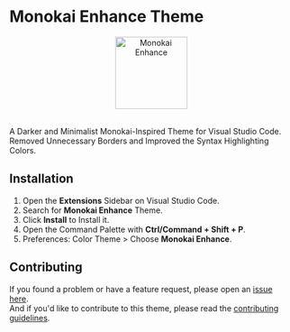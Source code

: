 # Monokai Enhance Theme

<div align="center">
  <img src="https://i.ibb.co/MSQ7GGG/monokai-enhance.png" width="128" alt="Monokai Enhance">
</div>
<br>

A Darker and Minimalist Monokai-Inspired Theme for Visual Studio Code.
<br>
Removed Unnecessary Borders and Improved the Syntax Highlighting Colors.

## Installation

1. Open the **Extensions** Sidebar on Visual Studio Code.
2. Search for **Monokai Enhance** Theme.
3. Click **Install** to Install it.
4. Open the Command Palette with **Ctrl/Command + Shift + P**.
5. Preferences: Color Theme > Choose **Monokai Enhance**.

## Contributing

If you found a problem or have a feature request, please open an [issue here](https://github.com/syrizaldev/monokai-enhance/issues).
<br>
And if you'd like to contribute to this theme, please read the [contributing guidelines](./CONTRIBUTING.md).
